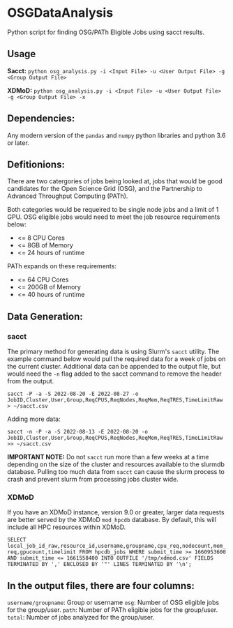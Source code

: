 # OSGDataAnalysis
Python script for finding OSG/PATh Eligible Jobs using sacct results.

## Usage

**Sacct:**
`python osg_analysis.py -i <Input File> -u <User Output File> -g <Group Output File>`

**XDMoD:**
`python osg_analysis.py -i <Input File> -u <User Output File> -g <Group Output File> -x`

## Dependencies:
Any modern version of the `pandas` and `numpy` python libraries and python 3.6 or later. 

## Defitionions: 
There are two catergories of jobs being looked at, jobs that would be good candidates for the Open Science Grid (OSG), and the Partnership to Advanced Throughput Computing (PATh).

Both categories would be requeired to be single node jobs and a limit of 1 GPU. 
OSG eligible jobs would need to meet the job resource requirements below:
* <= 8 CPU Cores
* <= 8GB of Memory
* <= 24 hours of runtime

PATh expands on these requirements:
* <= 64 CPU Cores
* <= 200GB of Memory
* <= 40 hours of runtime

## Data Generation:

### sacct
The primary method for generating data is using Slurm's `sacct` utility. The example command below would pull the required data for a week of jobs on the current cluster. Additional data can be appended to the output file, but would need the `-n` flag added to the sacct command to remove the header from the output. 

`sacct -P -a -S 2022-08-20 -E 2022-08-27 -o JobID,Cluster,User,Group,ReqCPUS,ReqNodes,ReqMem,ReqTRES,TimeLimitRaw > ~/sacct.csv`

Adding more data:

`sacct -n -P -a -S 2022-08-13 -E 2022-08-20 -o JobID,Cluster,User,Group,ReqCPUS,ReqNodes,ReqMem,ReqTRES,TimeLimitRaw >> ~/sacct.csv`

**IMPORTANT NOTE:** Do not `sacct` run more than a few weeks at a time depending on the size of the cluster and resources available to the slurmdb database. Pulling too much data from `sacct` can cause the slurm process to crash and prevent slurm from processing jobs cluster wide. 

### XDMoD
If you have an XDMoD instance, version 9.0 or greater, larger data requests are better served by the XDMoD `mod_hpcdb` database. By default, this will include all HPC resources within XDMoD. 

`SELECT local_job_id_raw,resource_id,username,groupname,cpu_req,nodecount,mem_req,gpucount,timelimit FROM hpcdb_jobs WHERE submit_time >= 1660953600 AND submit_time <= 1661558400 INTO OUTFILE '/tmp/xdmod.csv' FIELDS TERMINATED BY ',' ENCLOSED BY '"' LINES TERMINATED BY '\n';`



## In the output files, there are four columns:
`username/groupname`: Group or username
`osg`: Number of OSG eligible jobs for the group/user.
`path`: Number of PATh eligible jobs for the group/user.
`total`: Number of jobs analyzed for the group/user. 
